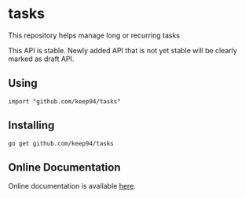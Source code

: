 tasks
=====

This repository helps manage long or recurring tasks

This API is stable. Newly added API that is not yet stable will be clearly
marked as draft API.

## Using

	import "github.com/keep94/tasks"

## Installing

	go get github.com/keep94/tasks

## Online Documentation

Online documentation is available [here](http://godoc.org/github.com/keep94/tasks).

